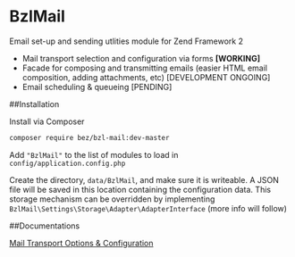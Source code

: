 BzlMail
========

Email set-up and sending utlities module for Zend Framework 2

* Mail transport selection and configuration via forms **[WORKING]**
* Facade for composing and transmitting emails (easier HTML email composition, adding attachments, etc) [DEVELOPMENT ONGOING]
* Email scheduling & queueing [PENDING]

##Installation

Install via Composer 
```sh
composer require bez/bzl-mail:dev-master
```
Add `"BzlMail"` to the list of modules to load in `config/application.config.php`

Create the directory, `data/BzlMail`, and make sure it is writeable. A JSON file will be saved in this location containing the configuration data. This storage mechanism can be overridden by implementing `BzlMail\Settings\Storage\Adapter\AdapterInterface` (more info will follow)

##Documentations

[Mail Transport Options & Configuration](https://github.com/bezhermoso/BzlMail/blob/docs/docs/01-transport-options.md)
